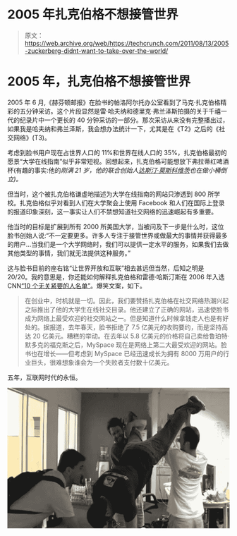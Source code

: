 # 2005 年扎克伯格不想接管世界

> 原文：<https://web.archive.org/web/https://techcrunch.com/2011/08/13/2005-zuckerberg-didnt-want-to-take-over-the-world/>

# 2005 年，扎克伯格不想接管世界

2005 年 6 月,《赫芬顿邮报》在脸书的帕洛阿尔托办公室看到了马克·扎克伯格精彩的五分钟采访。这个片段显然是雷·哈夫纳和德里克·弗兰泽斯拍摄的关于千禧一代的纪录片中一个更长的 40 分钟采访的一部分。那次采访从来没有完整播出过，如果我是哈夫纳和弗兰泽斯，我会想办法统计一下，尤其是在《T2》之后的《社交网络》(T3)。

考虑到脸书用户现在占世界人口的 11%和世界在线人口的 35%，扎克伯格最初的愿景“大学在线指南”似乎非常短视。回想起来，扎克伯格可能想放下弗拉蒂红啤酒杯(有趣的事实:他的*刚满 21 岁，他的联合创始人[达斯汀·莫斯科维茨](https://web.archive.org/web/20230205033146/http://www.crunchbase.com/person/dustin-moskovitz)也在做小桶倒立)。*

但当时，这个被扎克伯格谦虚地描述为大学在线指南的网站只渗透到 800 所学校。扎克伯格似乎对看到人们在大学聚会上使用 Facebook 和人们在国际上登录的报道印象深刻，这一事实让人们不禁想知道社交网络的迅速崛起有多重要。

他当时的目标是扩展到所有 2000 所美国大学，当被问及下一步是什么时，这位脸书创始人说:“不一定要更多。许多人专注于接管世界或做最大的事情并获得最多的用户…当我们是一个大学网络时，我们可以提供一定水平的服务，如果我们去做其他类型的事情，我们就无法提供这种服务。”

这与脸书目前的座右铭“让世界开放和互联”相去甚远但当然，后知之明是 20/20。我的意思是，你还能如何解释扎克伯格和雷德·哈斯汀斯在 2006 年入选 CNN[“10 个无关紧要的人名单”](https://web.archive.org/web/20230205033146/http://money.cnn.com/popups/2006/biz2/peoplewhodontmatter/frameset.exclude.html)。爆笑文案，如下。

> 在创业中，时机就是一切。因此，我们要赞扬扎克伯格在社交网络热潮兴起之际推出了他的大学生在线社交目录。他还建立了正确的网站，迅速使脸书成为网络上最受欢迎的社交网站之一。但是知道什么时候拿钱走人也是有好处的。据报道，去年春天，脸书拒绝了 7.5 亿美元的收购要约，而是坚持高达 20 亿美元。糟糕的举动。在去年以 5.8 亿美元的价格将自己卖给鲁珀特·默多克的福克斯之后，MySpace 现在是网络上第二大最受欢迎的网站。脸书也在增长——但考虑到 MySpace 已经迅速成长为拥有 8000 万用户的行业巨头，很难想象谁会为一个失败者支付数十亿美元。

五年，互联网时代的永恒。

[![](img/b2536353fded744aea36e09c7a02840c.png "Screen Shot 2011-08-13 at 6.43.20 PM")](https://web.archive.org/web/20230205033146/https://techcrunch.com/wp-content/uploads/2011/08/screen-shot-2011-08-13-at-6-43-20-pm1.png)